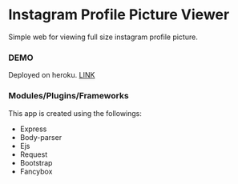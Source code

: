 # Instagram Profile Picture Viewer
Simple web for viewing full size instagram profile picture.

### DEMO

Deployed on heroku.  [LINK](https://instagram-dp-view.herokuapp.com/)

### Modules/Plugins/Frameworks

This app is created using the followings:

* Express
* Body-parser
* Ejs
* Request
* Bootstrap
* Fancybox

